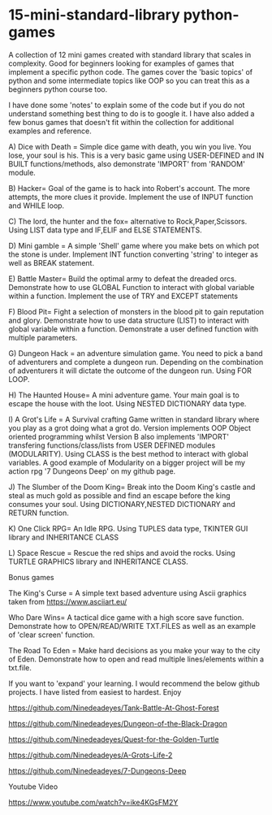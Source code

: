 # 15-mini-standard-library python-games

A collection of 12 mini games created with standard library that scales in complexity. Good for beginners looking for examples of games that implement a specific python code.
The games cover the 'basic topics' of python and some intermediate topics like OOP so you can treat this as a beginners python course too.    

I have done some 'notes' to explain some of the code but if you do not understand something best thing to do is to google it. I have also added a few bonus games that doesn't fit within the collection for additional examples and reference.  

A) Dice with Death = Simple dice game with death, you win you live. You lose, your soul is his. This is a very basic game using USER-DEFINED and IN BUILT functions/methods, also demonstrate 'IMPORT' from 'RANDOM' module.   

B) Hacker= Goal of the game is to hack into Robert's account. The more attempts, the more clues it provide. Implement the use of INPUT function and WHILE loop.

C) The lord, the hunter and the fox= alternative to Rock,Paper,Scissors. Using LIST data type and IF,ELIF and ELSE STATEMENTS.

D) Mini gamble = A simple 'Shell' game where you make bets on which pot the stone is under. Implement INT function converting 'string' to integer as well as BREAK statement. 

E) Battle Master= Build the optimal army to defeat the dreaded orcs. Demonstrate how to use GLOBAL Function to interact with global variable within a function. Implement the use of TRY and EXCEPT statements

F) Blood Pit= Fight a selection of monsters in the blood pit to gain reputation and glory. Demonstrate how to use data structure (LIST) to interact with global variable within a function. Demonstrate a user defined function with multiple parameters.  

G) Dungeon Hack  = an adventure simulation game. You need to pick a band of adventurers and complete a dungeon run. Depending on the combination of adventurers it will dictate the outcome of the dungeon run. Using FOR LOOP.

H) The Haunted House= A mini adventure game. Your main goal is to escape the house with the loot. Using NESTED DICTIONARY data type. 

I) A Grot's Life = A Survival crafting Game written in standard library where you play as a grot doing what a grot do. Version implements OOP Object oriented programming whilst Version B also implements 'IMPORT' transfering functions/class/lists from USER DEFINED modules (MODULARITY). Using CLASS is the best method to interact with global variables.
A good example of Modularity on a bigger project will be my action rpg '7 Dungeons Deep' on my github page.  

J) The Slumber of the Doom King= Break into the Doom King's castle and steal as much gold as possible and find an escape before the king consumes your soul. Using DICTIONARY,NESTED DICTIONARY and RETURN function. 

K) One Click RPG= An Idle RPG. Using TUPLES data type, TKINTER GUI library and INHERITANCE CLASS  

L) Space Rescue = Rescue the red ships and avoid the rocks. Using TURTLE GRAPHICS library and INHERITANCE CLASS.  

Bonus games 

The King's Curse = A simple text based adventure using Ascii graphics taken from  https://www.asciiart.eu/

Who Dare Wins= A tactical dice game with a high score save function. Demonstrate how to OPEN/READ/WRITE TXT.FILES as well as an example of 'clear screen' function.  

The Road To Eden = Make hard decisions as you make your way to the city of Eden. Demonstrate how to open and read multiple lines/elements within a txt.file.

If you want to 'expand' your learning. I would recommend the below github projects. I have listed from easiest to hardest. Enjoy 

https://github.com/Ninedeadeyes/Tank-Battle-At-Ghost-Forest

https://github.com/Ninedeadeyes/Dungeon-of-the-Black-Dragon

https://github.com/Ninedeadeyes/Quest-for-the-Golden-Turtle

https://github.com/Ninedeadeyes/A-Grots-Life-2

https://github.com/Ninedeadeyes/7-Dungeons-Deep



Youtube Video 

https://www.youtube.com/watch?v=ike4KGsFM2Y
        
